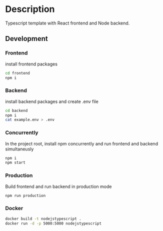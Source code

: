 # Description

Typescript template with React frontend and Node backend.

## Development

### Frontend

install frontend packages

```bash
cd frontend
npm i
```

### Backend

install backend packages and create .env file

```bash
cd backend
npm i
cat example.env > .env
```

### Concurrently

In the project root, install npm concurrently and run frontend and backend simultaneusly

```bash
npm i
npm start
```

### Production 

Build frontend and run backend in production mode

```bash
npm run production
```

### Docker

```bash
docker build -t nodejstypescript .
docker run -d -p 5000:5000 nodejstypescript
```

